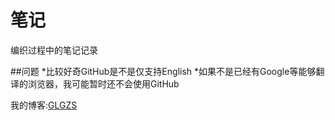 # 笔记

编织过程中的笔记记录

##问题
*比较好奇GitHub是不是仅支持English
*如果不是已经有Google等能够翻译的浏览器，我可能暂时还不会使用GitHub


我的博客:[GLGZS](https://blog.glgzs.com)
